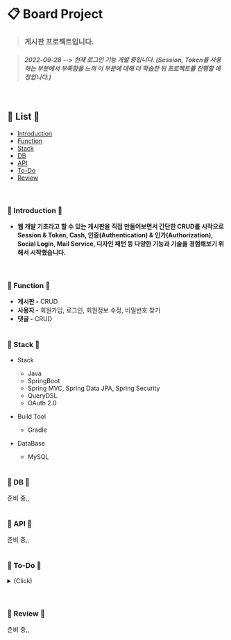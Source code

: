 # :clipboard: Board Project
> ### 게시판 프로젝트입니다.<br>

> ##### 2022-09-28 --> 현재 로그인 기능 개발 중입니다. (Session, Token을 사용하는 부분에서 부족함을 느껴 이 부분에 대해 더 학습한 뒤 프로젝트를 진행할 예정입니다.)
<br>

## 🍒 List 🍒
- [Introduction](#-introduction-)
- [Function](#-function-)
- [Stack](#-stack-)
- [DB](#-db-)
- [API](#-api-)
- [To-Do](#-to-do-)
- [Review](#-review-)
<br><br><br>

### 🥕 Introduction 🥕

* **웹 개발 기초라고 할 수 있는 게시판을 직접 만들어보면서 간단한 CRUD를 시작으로 Session & Token, Cash, 인증(Authentication) & 인가(Authorization), Social Login, Mail Service, 디자인 패턴 등 다양한 기능과 기술을 경험해보기 위해서 시작했습니다.**
<br><br><br>

### 🍆 Function 🍆
- **게시판 -** CRUD
- **사용자 -** 회원가입, 로그인, 회원정보 수정, 비밀번호 찾기
- **댓글 -** CRUD
<br><br>

### 🍑 Stack 🍑
* Stack
  - Java 
  - SpringBoot 
  - Spring MVC, Spring Data JPA, Spring Security
  - QueryDSL
  - OAuth 2.0

* Build Tool
  - Gradle

* DataBase
  - MySQL
<br><br>

### 🥑 DB 🥑
준비 중,,
<br><br>

### 🍉 API 🍉
준비 중,,
<br><br>

### 🍇 To-Do 🍇
<details>
  <summary>(Click)</summary>
✅ Session, Token <br>
✅ OAuth 2.0 <br>
✅ Redis <br>
✅ Mail Service <br>
✅ AWS (S3, EC2) <br>
✅ Swagger_API 문서화
</details>
<br><br>

### 🍄 Review 🍄
준비 중,,
<br>
